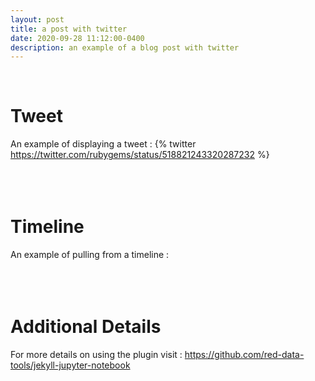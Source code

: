 ```yaml
---
layout: post
title: a post with twitter
date: 2020-09-28 11:12:00-0400
description: an example of a blog post with twitter
---
```

<br />

# Tweet
An example of displaying a tweet : 
{% twitter https://twitter.com/rubygems/status/518821243320287232 %}
<br />
<br />
<br />
<br />
# Timeline
An example of pulling from a timeline : 
<br />
<br />
<br />
<br />
# Additional Details
For more details on using the plugin visit : https://github.com/red-data-tools/jekyll-jupyter-notebook
